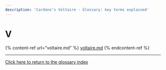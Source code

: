 ```yaml
---
description: 'Cardano’s Voltaire - Glossary: key terms explained'
---
```


# V

{% content-ref url="voltaire.md" %}
[voltaire.md](voltaire.md)
{% endcontent-ref %}

***

[Click here to return to the glossary index](../)
